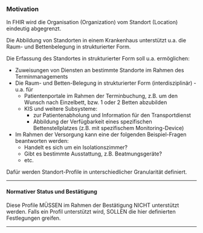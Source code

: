 ### Motivation
In FHIR wird die Organisation (Organization) vom Standort (Location) eindeutig abgegrenzt.

Die Abbildung von Standorten in einem Krankenhaus unterstützt u.a. die Raum- und Bettenbelegung in strukturierter Form. 

Die Erfassung des Standortes in strukturierter Form soll u.a. ermöglichen:
- Zuweisungen von Diensten an bestimmte Standorte im Rahmen des Terminmanagements
- Die Raum- und Betten-Belegung in strukturierter Form (interdisziplinär) - u.a. für 
    - Patientenportale im Rahmen der Terminbuchung, z.B. um den Wunsch nach Einzelbett, bzw. 1 oder 2 Betten abzubilden
    - KIS und weitere Subsysteme:
      - zur Patientenabholung und Information für den Transportdienst
      - Abbildung der Verfügbarkeit eines spezifischen Bettenstellplatzes (z.B. mit spezifischem Monitoring-Device) 
- Im Rahmen der Versorgung kann eine der folgenden Beispiel-Fragen beantworten werden:
    - Handelt es sich um ein Isolationszimmer?
    - Gibt es bestimmte Ausstattung, z.B. Beatmungsgeräte?
    - etc.

Dafür werden Standort-Profile in unterschiedlicher Granularität definiert. 

---

#### Normativer Status und Bestätigung

Diese Profile MÜSSEN im Rahmen der Bestätigung NICHT unterstützt werden. Falls ein Profil unterstützt wird, SOLLEN die hier definierten Festlegungen greifen.


---